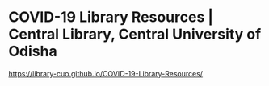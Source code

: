 # COVID-19 Library Resources | Central Library, Central University of Odisha
https://library-cuo.github.io/COVID-19-Library-Resources/
